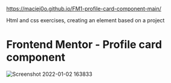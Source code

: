 https://maciej0o.github.io/FM1-profile-card-component-main/

Html and css exercises, creating an element based on a project

# Frontend Mentor - Profile card component


![Screenshot 2022-01-02 163833](https://user-images.githubusercontent.com/58359847/147880977-25a27dcb-2a42-4c6c-9edf-4bec1bd1358b.jpg)
